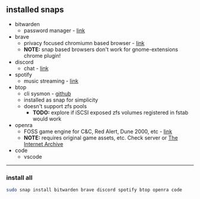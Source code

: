 ## installed snaps
- bitwarden
  - password manager - [link](bitwarden.com)
- brave
  - privacy focused chromiumn based browser - [link](brave.com)
  - **NOTE:** snap based browsers don't work for gnome-extensions chrome plugin!
- discord
  - chat - [link](discord.com)
- spotify
  - music streaming - [link](spotify.com)
- btop
  - cli sysmon - [github](https://github.com/aristocratos/btop)
  - installed as snap for simplicity
  - doesn't support zfs pools
    - **TODO:** explore if iSCSI exposed zfs volumes registered in fstab would work
- openra
  - FOSS game engine for C&C, Red Alert, Dune 2000, etc - [link](openra.net)
  - **NOTE:** requires original game assets, etc. Check server or [The Internet Archive](archive.org)
- code
  - vscode
____
### install all 

``` bash
sudo snap install bitwarden brave discord spotify btop openra code
```
